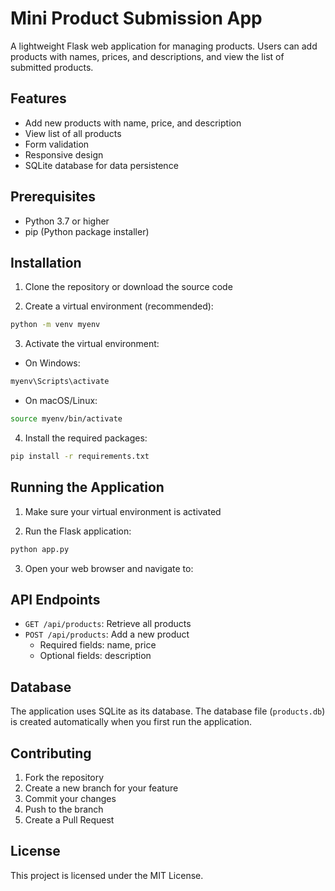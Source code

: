 # Mini Product Submission App

A lightweight Flask web application for managing products. Users can add products with names, prices, and descriptions, and view the list of submitted products.

## Features

- Add new products with name, price, and description
- View list of all products
- Form validation
- Responsive design
- SQLite database for data persistence

## Prerequisites

- Python 3.7 or higher
- pip (Python package installer)

## Installation

1. Clone the repository or download the source code

2. Create a virtual environment (recommended):
```bash
python -m venv myenv
```

3. Activate the virtual environment:
- On Windows:
```bash
myenv\Scripts\activate
```
- On macOS/Linux:
```bash
source myenv/bin/activate
```

4. Install the required packages:
```bash
pip install -r requirements.txt
```

## Running the Application

1. Make sure your virtual environment is activated

2. Run the Flask application:
```bash
python app.py
```

3. Open your web browser and navigate to:


## API Endpoints

- `GET /api/products`: Retrieve all products
- `POST /api/products`: Add a new product
  - Required fields: name, price
  - Optional fields: description

## Database

The application uses SQLite as its database. The database file (`products.db`) is created automatically when you first run the application.

## Contributing

1. Fork the repository
2. Create a new branch for your feature
3. Commit your changes
4. Push to the branch
5. Create a Pull Request

## License

This project is licensed under the MIT License.
